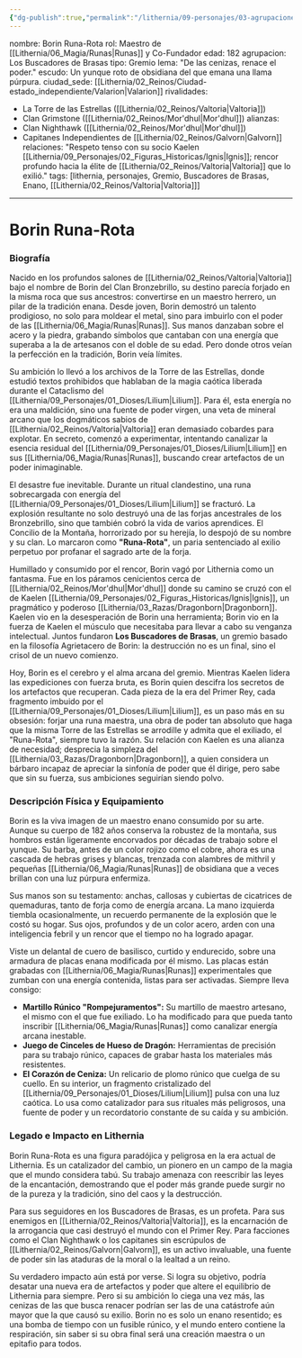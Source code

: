 ```yaml
---
{"dg-publish":true,"permalink":"/lithernia/09-personajes/03-agrupaciones/los-buscadores-de-brasas/borin-runa-rota/"}
---
```


nombre: Borin Runa-Rota
rol: Maestro de [[Lithernia/06_Magia/Runas\|Runas]] y Co-Fundador
edad: 182
agrupacion: Los Buscadores de Brasas
tipo: Gremio
lema: "De las cenizas, renace el poder."
escudo: Un yunque roto de obsidiana del que emana una llama púrpura.
ciudad_sede: [[Lithernia/02_Reinos/Ciudad-estado_independiente/Valarion\|Valarion]]
rivalidades:
  - La Torre de las Estrellas ([[Lithernia/02_Reinos/Valtoria\|Valtoria]])
  - Clan Grimstone ([[Lithernia/02_Reinos/Mor'dhul\|Mor'dhul]])
alianzas:
  - Clan Nighthawk ([[Lithernia/02_Reinos/Mor'dhul\|Mor'dhul]])
  - Capitanes Independientes de [[Lithernia/02_Reinos/Galvorn\|Galvorn]]
relaciones: "Respeto tenso con su socio Kaelen [[Lithernia/09_Personajes/02_Figuras_Historicas/Ignis\|Ignis]]; rencor profundo hacia la élite de [[Lithernia/02_Reinos/Valtoria\|Valtoria]] que lo exilió."
tags: [lithernia, personajes, Gremio, Buscadores de Brasas, Enano, [[Lithernia/02_Reinos/Valtoria\|Valtoria]]]
---

# Borin Runa-Rota

### Biografía

Nacido en los profundos salones de [[Lithernia/02_Reinos/Valtoria\|Valtoria]] bajo el nombre de Borin del Clan Bronzebrillo, su destino parecía forjado en la misma roca que sus ancestros: convertirse en un maestro herrero, un pilar de la tradición enana. Desde joven, Borin demostró un talento prodigioso, no solo para moldear el metal, sino para imbuirlo con el poder de las [[Lithernia/06_Magia/Runas\|Runas]]. Sus manos danzaban sobre el acero y la piedra, grabando símbolos que cantaban con una energía que superaba a la de artesanos con el doble de su edad. Pero donde otros veían la perfección en la tradición, Borin veía límites.

Su ambición lo llevó a los archivos de la Torre de las Estrellas, donde estudió textos prohibidos que hablaban de la magia caótica liberada durante el Cataclismo del [[Lithernia/09_Personajes/01_Dioses/Lilium\|Lilium]]. Para él, esta energía no era una maldición, sino una fuente de poder virgen, una veta de mineral arcano que los dogmáticos sabios de [[Lithernia/02_Reinos/Valtoria\|Valtoria]] eran demasiado cobardes para explotar. En secreto, comenzó a experimentar, intentando canalizar la esencia residual del [[Lithernia/09_Personajes/01_Dioses/Lilium\|Lilium]] en sus [[Lithernia/06_Magia/Runas\|Runas]], buscando crear artefactos de un poder inimaginable.

El desastre fue inevitable. Durante un ritual clandestino, una runa sobrecargada con energía del [[Lithernia/09_Personajes/01_Dioses/Lilium\|Lilium]] se fracturó. La explosión resultante no solo destruyó una de las forjas ancestrales de los Bronzebrillo, sino que también cobró la vida de varios aprendices. El Concilio de la Montaña, horrorizado por su herejía, lo despojó de su nombre y su clan. Lo marcaron como **"Runa-Rota"**, un paria sentenciado al exilio perpetuo por profanar el sagrado arte de la forja.

Humillado y consumido por el rencor, Borin vagó por Lithernia como un fantasma. Fue en los páramos cenicientos cerca de [[Lithernia/02_Reinos/Mor'dhul\|Mor'dhul]] donde su camino se cruzó con el de Kaelen [[Lithernia/09_Personajes/02_Figuras_Historicas/Ignis\|Ignis]], un pragmático y poderoso [[Lithernia/03_Razas/Dragonborn\|Dragonborn]]. Kaelen vio en la desesperación de Borin una herramienta; Borin vio en la fuerza de Kaelen el músculo que necesitaba para llevar a cabo su venganza intelectual. Juntos fundaron **Los Buscadores de Brasas**, un gremio basado en la filosofía Agrietacero de Borin: la destrucción no es un final, sino el crisol de un nuevo comienzo.

Hoy, Borin es el cerebro y el alma arcana del gremio. Mientras Kaelen lidera las expediciones con fuerza bruta, es Borin quien descifra los secretos de los artefactos que recuperan. Cada pieza de la era del Primer Rey, cada fragmento imbuido por el [[Lithernia/09_Personajes/01_Dioses/Lilium\|Lilium]], es un paso más en su obsesión: forjar una runa maestra, una obra de poder tan absoluto que haga que la misma Torre de las Estrellas se arrodille y admita que el exiliado, el "Runa-Rota", siempre tuvo la razón. Su relación con Kaelen es una alianza de necesidad; desprecia la simpleza del [[Lithernia/03_Razas/Dragonborn\|Dragonborn]], a quien considera un bárbaro incapaz de apreciar la sinfonía de poder que él dirige, pero sabe que sin su fuerza, sus ambiciones seguirían siendo polvo.

### Descripción Física y Equipamiento

Borin es la viva imagen de un maestro enano consumido por su arte. Aunque su cuerpo de 182 años conserva la robustez de la montaña, sus hombros están ligeramente encorvados por décadas de trabajo sobre el yunque. Su barba, antes de un color rojizo como el cobre, ahora es una cascada de hebras grises y blancas, trenzada con alambres de mithril y pequeñas [[Lithernia/06_Magia/Runas\|Runas]] de obsidiana que a veces brillan con una luz púrpura enfermiza.

Sus manos son su testamento: anchas, callosas y cubiertas de cicatrices de quemaduras, tanto de forja como de energía arcana. La mano izquierda tiembla ocasionalmente, un recuerdo permanente de la explosión que le costó su hogar. Sus ojos, profundos y de un color acero, arden con una inteligencia febril y un rencor que el tiempo no ha logrado apagar.

Viste un delantal de cuero de basilisco, curtido y endurecido, sobre una armadura de placas enana modificada por él mismo. Las placas están grabadas con [[Lithernia/06_Magia/Runas\|Runas]] experimentales que zumban con una energía contenida, listas para ser activadas. Siempre lleva consigo:
*   **Martillo Rúnico "Rompejuramentos":** Su martillo de maestro artesano, el mismo con el que fue exiliado. Lo ha modificado para que pueda tanto inscribir [[Lithernia/06_Magia/Runas\|Runas]] como canalizar energía arcana inestable.
*   **Juego de Cinceles de Hueso de Dragón:** Herramientas de precisión para su trabajo rúnico, capaces de grabar hasta los materiales más resistentes.
*   **El Corazón de Ceniza:** Un relicario de plomo rúnico que cuelga de su cuello. En su interior, un fragmento cristalizado del [[Lithernia/09_Personajes/01_Dioses/Lilium\|Lilium]] pulsa con una luz caótica. Lo usa como catalizador para sus rituales más peligrosos, una fuente de poder y un recordatorio constante de su caída y su ambición.

### Legado e Impacto en Lithernia

Borin Runa-Rota es una figura paradójica y peligrosa en la era actual de Lithernia. Es un catalizador del cambio, un pionero en un campo de la magia que el mundo considera tabú. Su trabajo amenaza con reescribir las leyes de la encantación, demostrando que el poder más grande puede surgir no de la pureza y la tradición, sino del caos y la destrucción.

Para sus seguidores en los Buscadores de Brasas, es un profeta. Para sus enemigos en [[Lithernia/02_Reinos/Valtoria\|Valtoria]], es la encarnación de la arrogancia que casi destruyó el mundo con el Primer Rey. Para facciones como el Clan Nighthawk o los capitanes sin escrúpulos de [[Lithernia/02_Reinos/Galvorn\|Galvorn]], es un activo invaluable, una fuente de poder sin las ataduras de la moral o la lealtad a un reino.

Su verdadero impacto aún está por verse. Si logra su objetivo, podría desatar una nueva era de artefactos y poder que altere el equilibrio de Lithernia para siempre. Pero si su ambición lo ciega una vez más, las cenizas de las que busca renacer podrían ser las de una catástrofe aún mayor que la que causó su exilio. Borin no es solo un enano resentido; es una bomba de tiempo con un fusible rúnico, y el mundo entero contiene la respiración, sin saber si su obra final será una creación maestra o un epitafio para todos.
